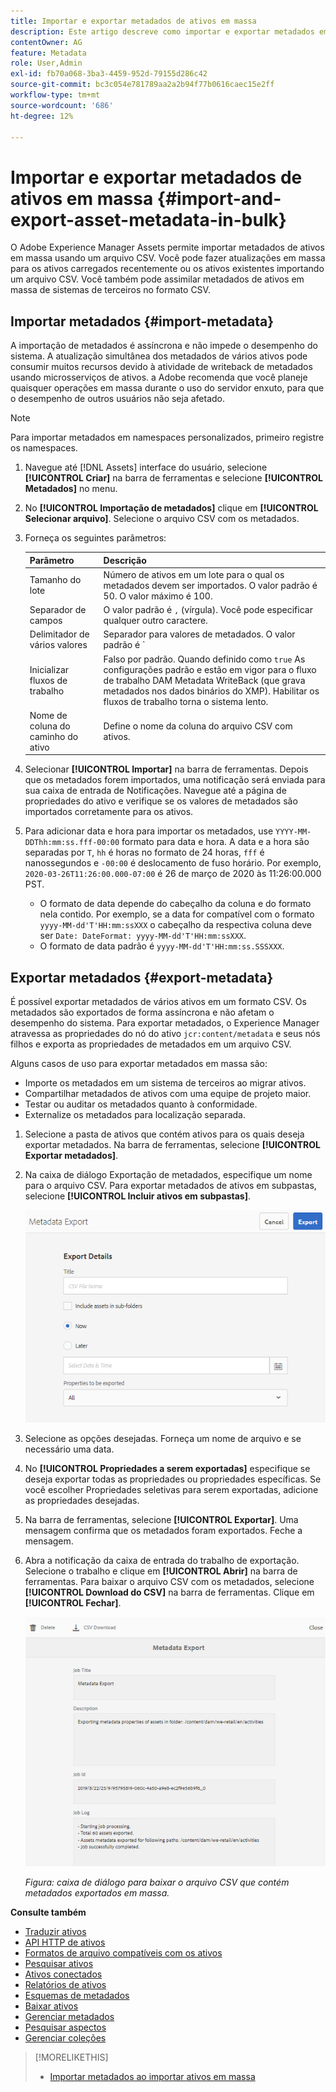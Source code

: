 ```yaml
---
title: Importar e exportar metadados de ativos em massa
description: Este artigo descreve como importar e exportar metadados em massa.
contentOwner: AG
feature: Metadata
role: User,Admin
exl-id: fb70a068-3ba3-4459-952d-79155d286c42
source-git-commit: bc3c054e781789aa2a2b94f77b0616caec15e2ff
workflow-type: tm+mt
source-wordcount: '686'
ht-degree: 12%

---
```


# Importar e exportar metadados de ativos em massa {#import-and-export-asset-metadata-in-bulk}

O Adobe Experience Manager Assets permite importar metadados de ativos em massa usando um arquivo CSV. Você pode fazer atualizações em massa para os ativos carregados recentemente ou os ativos existentes importando um arquivo CSV. Você também pode assimilar metadados de ativos em massa de sistemas de terceiros no formato CSV.

## Importar metadados {#import-metadata}

A importação de metadados é assíncrona e não impede o desempenho do sistema. A atualização simultânea dos metadados de vários ativos pode consumir muitos recursos devido à atividade de writeback de metadados usando microsserviços de ativos. a Adobe recomenda que você planeje quaisquer operações em massa durante o uso do servidor enxuto, para que o desempenho de outros usuários não seja afetado.

>[!NOTE]
>
>Para importar metadados em namespaces personalizados, primeiro registre os namespaces.

1. Navegue até [!DNL Assets] interface do usuário, selecione **[!UICONTROL Criar]** na barra de ferramentas e selecione **[!UICONTROL Metadados]** no menu.
1. No **[!UICONTROL Importação de metadados]** clique em **[!UICONTROL Selecionar arquivo]**. Selecione o arquivo CSV com os metadados.
1. Forneça os seguintes parâmetros:

   | Parâmetro | Descrição |
   | ---------------------- | ------- |
   | Tamanho do lote | Número de ativos em um lote para o qual os metadados devem ser importados. O valor padrão é 50. O valor máximo é 100. |
   | Separador de campos | O valor padrão é `,` (vírgula). Você pode especificar qualquer outro caractere. |
   | Delimitador de vários valores | Separador para valores de metadados. O valor padrão é `|`. |
   | Inicializar fluxos de trabalho | Falso por padrão. Quando definido como `true` As configurações padrão e estão em vigor para o fluxo de trabalho DAM Metadata WriteBack (que grava metadados nos dados binários do XMP). Habilitar os fluxos de trabalho torna o sistema lento. |
   | Nome de coluna do caminho do ativo | Define o nome da coluna do arquivo CSV com ativos. |

1. Selecionar **[!UICONTROL Importar]** na barra de ferramentas. Depois que os metadados forem importados, uma notificação será enviada para sua caixa de entrada de Notificações. Navegue até a página de propriedades do ativo e verifique se os valores de metadados são importados corretamente para os ativos.

1. Para adicionar data e hora para importar os metadados, use `YYYY-MM-DDThh:mm:ss.fff-00:00` formato para data e hora. A data e a hora são separadas por `T`, `hh` é horas no formato de 24 horas, `fff` é nanossegundos e `-00:00` é deslocamento de fuso horário. Por exemplo, `2020-03-26T11:26:00.000-07:00` é 26 de março de 2020 às 11:26:00.000 PST.

   * O formato de data depende do cabeçalho da coluna e do formato nela contido. Por exemplo, se a data for compatível com o formato `yyyy-MM-dd'T'HH:mm:ssXXX` o cabeçalho da respectiva coluna deve ser `Date: DateFormat: yyyy-MM-dd'T'HH:mm:ssXXX`.
   * O formato de data padrão é `yyyy-MM-dd'T'HH:mm:ss.SSSXXX`.

<!-- Hidden via cqdoc-17869>

>[!CAUTION]
>
>If the date format does not match `YYYY-MM-DDThh:mm:ss.fff-00:00`, the date values are not set. The date formats of exported metadata CSV file is in the format `YYYY-MM-DDThh:mm:ss-00:00`. If you want to import it, convert it to the acceptable format by adding the nanoseconds value denoted by `fff`.
-->

## Exportar metadados {#export-metadata}

É possível exportar metadados de vários ativos em um formato CSV. Os metadados são exportados de forma assíncrona e não afetam o desempenho do sistema. Para exportar metadados, o Experience Manager atravessa as propriedades do nó do ativo `jcr:content/metadata` e seus nós filhos e exporta as propriedades de metadados em um arquivo CSV.

Alguns casos de uso para exportar metadados em massa são:

* Importe os metadados em um sistema de terceiros ao migrar ativos.
* Compartilhar metadados de ativos com uma equipe de projeto maior.
* Testar ou auditar os metadados quanto à conformidade.
* Externalize os metadados para localização separada.

1. Selecione a pasta de ativos que contém ativos para os quais deseja exportar metadados. Na barra de ferramentas, selecione **[!UICONTROL Exportar metadados]**.
1. Na caixa de diálogo Exportação de metadados, especifique um nome para o arquivo CSV. Para exportar metadados de ativos em subpastas, selecione **[!UICONTROL Incluir ativos em subpastas]**.

   ![Interface e opções para exportar metadados de todos os ativos em uma pasta](assets/export_metadata_page.png "Interface e opções para exportar metadados de todos os ativos em uma pasta")

1. Selecione as opções desejadas. Forneça um nome de arquivo e se necessário uma data.

1. No **[!UICONTROL Propriedades a serem exportadas]** especifique se deseja exportar todas as propriedades ou propriedades específicas. Se você escolher Propriedades seletivas para serem exportadas, adicione as propriedades desejadas.

1. Na barra de ferramentas, selecione **[!UICONTROL Exportar]**. Uma mensagem confirma que os metadados foram exportados. Feche a mensagem.
1. Abra a notificação da caixa de entrada do trabalho de exportação. Selecione o trabalho e clique em **[!UICONTROL Abrir]** na barra de ferramentas. Para baixar o arquivo CSV com os metadados, selecione **[!UICONTROL Download do CSV]** na barra de ferramentas. Clique em **[!UICONTROL Fechar]**.

   ![Caixa de diálogo para baixar o arquivo CSV que contém metadados exportados em massa](assets/csv_download.png)

   *Figura: caixa de diálogo para baixar o arquivo CSV que contém metadados exportados em massa.*

**Consulte também**

* [Traduzir ativos](translate-assets.md)
* [API HTTP de ativos](mac-api-assets.md)
* [Formatos de arquivo compatíveis com os ativos](file-format-support.md)
* [Pesquisar ativos](search-assets.md)
* [Ativos conectados](use-assets-across-connected-assets-instances.md)
* [Relatórios de ativos](asset-reports.md)
* [Esquemas de metadados](metadata-schemas.md)
* [Baixar ativos](download-assets-from-aem.md)
* [Gerenciar metadados](manage-metadata.md)
* [Pesquisar aspectos](search-facets.md)
* [Gerenciar coleções](manage-collections.md)

>[!MORELIKETHIS]
>
>* [Importar metadados ao importar ativos em massa](/help/assets/add-assets.md#asset-bulk-ingestor)
